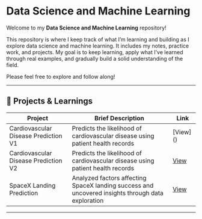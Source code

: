 # Data Science and Machine Learning

Welcome to my **Data Science and Machine Learning** repository!

This repository is where I keep track of what I’m learning and building as I explore data science and machine learning. It includes my notes, practice work, and projects. My goal is to keep learning, apply what I’ve learned through real examples, and gradually build a solid understanding of the field.

Please feel free to explore and follow along!

---

## 📂 Projects & Learnings

| Project | Brief Description | Link |
|--------|-------------|------|
| Cardiovascular Disease Prediction V1 | Predicts the likelihood of cardiovascular disease using patient health records | [View] ()|
| Cardiovascular Disease Prediction V2 | Predicts the likelihood of cardiovascular disease using patient health records | [View]([projects/cardio_disease_prediction/](https://github.com/chuanzhen-tan/data-science-and-machine-learning/tree/main/Cardiovascular%20Disease%20Prediction)) |
| SpaceX Landing Prediction | Analyzed factors affecting SpaceX landing success and uncovered insights through data exploration | [View]([projects/customer_segmentation/](https://github.com/chuanzhen-tan/data-science-and-machine-learning/tree/main/IBM%20Data%20Science)) |

---
